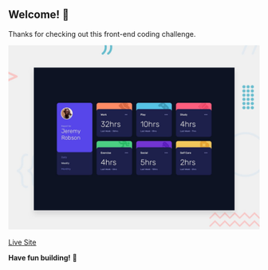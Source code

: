 ## Welcome! 👋

Thanks for checking out this front-end coding challenge.

![Design preview for the Time tracking dashboard coding challenge](./design/desktop-preview.jpg)


[Live Site](https://time-tracking-dashboard-just9krish.netlify.app/)

**Have fun building!** 🚀
